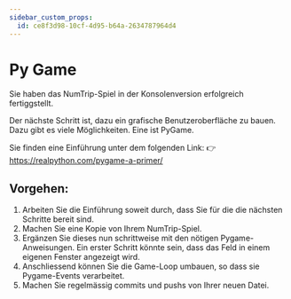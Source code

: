 ```yaml
---
sidebar_custom_props:
  id: ce8f3d98-10cf-4d95-b64a-2634787964d4
---
```

# Py Game
Sie haben das NumTrip-Spiel in der Konsolenversion erfolgreich fertiggstellt.

Der nächste Schritt ist, dazu ein grafische Benutzeroberfläche zu bauen. Dazu gibt es viele Möglichkeiten. Eine ist PyGame.

Sie finden eine Einführung unter dem folgenden Link:
👉 https://realpython.com/pygame-a-primer/

## Vorgehen:

1. Arbeiten Sie die Einführung soweit durch, dass Sie für die die nächsten Schritte bereit sind.
2. Machen Sie eine Kopie von Ihrem NumTrip-Spiel.
3. Ergänzen Sie dieses nun schrittweise mit den nötigen Pygame-Anweisungen. Ein erster Schritt könnte sein, dass das Feld in einem eigenen Fenster angezeigt wird.
4. Anschliessend können Sie die Game-Loop umbauen, so dass sie Pygame-Events verarbeitet.
5. Machen Sie regelmässig commits und pushs von Ihrer neuen Datei.
